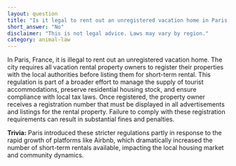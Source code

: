 ```yaml
---
layout: question
title: "Is it legal to rent out an unregistered vacation home in Paris, France?"
short_answer: "No"
disclaimer: "This is not legal advice. Laws may vary by region."
category: animal-law
---
```

In Paris, France, it is illegal to rent out an unregistered vacation home. The city requires all vacation rental property owners to register their properties with the local authorities before listing them for short-term rental. This regulation is part of a broader effort to manage the supply of tourist accommodations, preserve residential housing stock, and ensure compliance with local tax laws. Once registered, the property owner receives a registration number that must be displayed in all advertisements and listings for the rental property. Failure to comply with these registration requirements can result in substantial fines and penalties.

**Trivia:** Paris introduced these stricter regulations partly in response to the rapid growth of platforms like Airbnb, which dramatically increased the number of short-term rentals available, impacting the local housing market and community dynamics.

